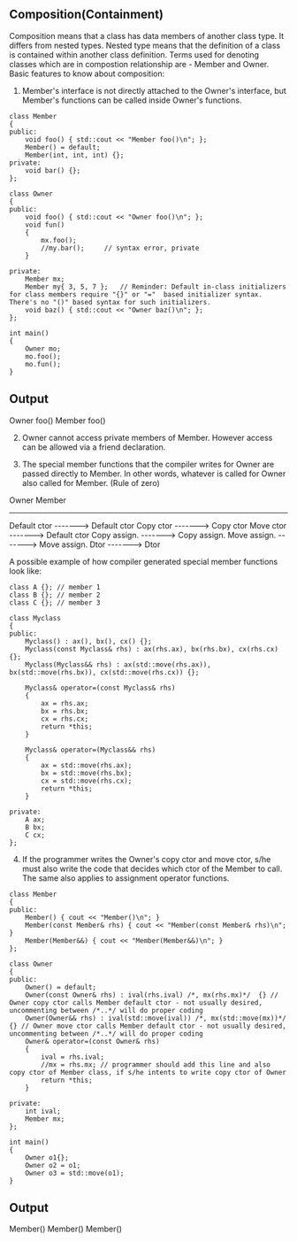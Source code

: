 Composition(Containment)
--------------------------------

Composition means that a class has data members of another class type. It differs from nested types. Nested type means that the definition of a class is contained within another class definition. 
Terms used for denoting classes which are in compostion relationship are - Member and Owner. Basic features to know about composition:

1) Member's interface is not directly attached to the Owner's interface, but Member's functions can be called inside Owner's functions.
```
class Member
{
public:
	void foo() { std::cout << "Member foo()\n"; };
	Member() = default;
	Member(int, int, int) {};
private:
	void bar() {};
};

class Owner
{
public:	
	void foo() { std::cout << "Owner foo()\n"; };		
	void fun()
	{
		mx.foo();
		//my.bar(); 	// syntax error, private
	}

private:
	Member mx;
	Member my{ 3, 5, 7 }; 	// Reminder: Default in-class initializers for class members require "{}" or "="  based initializer syntax. There's no "()" based syntax for such initializers.
	void baz() { std::cout << "Owner baz()\n"; };
};

int main()
{
	Owner mo;
	mo.foo();
	mo.fun();
}
```
Output
------
Owner foo()
Member foo()

2) Owner cannot access private members of Member. However access can be allowed via a friend declaration.

3) The special member functions that the compiler writes for Owner are passed directly to Member. In other words, whatever is called for Owner also called for Member.
(Rule of zero)

Owner					Member
------------				----------
Default ctor	------->		Default ctor
Copy ctor     	------->		Copy ctor
Move ctor     	------->		Default ctor
Copy assign.    ------->		Copy assign.
Move assign.    ------->		Move assign.
Dtor			------->		Dtor

A possible example of how compiler generated special member functions look like:
```
class A {}; // member 1
class B {}; // member 2
class C {}; // member 3

class Myclass
{
public:
	Myclass() : ax(), bx(), cx() {};
	Myclass(const Myclass& rhs) : ax(rhs.ax), bx(rhs.bx), cx(rhs.cx) {};
	Myclass(Myclass&& rhs) : ax(std::move(rhs.ax)), bx(std::move(rhs.bx)), cx(std::move(rhs.cx)) {};

	Myclass& operator=(const Myclass& rhs)
	{
		ax = rhs.ax;
		bx = rhs.bx;
		cx = rhs.cx;
		return *this;
	}

	Myclass& operator=(Myclass&& rhs)
	{
		ax = std::move(rhs.ax);
		bx = std::move(rhs.bx);
		cx = std::move(rhs.cx);
		return *this;
	}

private:
	A ax;
	B bx;
	C cx;
};
```
4) If the programmer writes the Owner's copy ctor and move ctor, s/he must also write the code that decides which ctor of the Member to call.
The same also applies to assignment operator functions.
```
class Member
{
public:
	Member() { cout << "Member()\n"; }
	Member(const Member& rhs) { cout << "Member(const Member& rhs)\n"; }
	Member(Member&&) { cout << "Member(Member&&)\n"; }
};

class Owner
{
public:
	Owner() = default;
	Owner(const Owner& rhs) : ival(rhs.ival) /*, mx(rhs.mx)*/  {} // Owner copy ctor calls Member default ctor - not usually desired, uncommenting between /*..*/ will do proper coding
	Owner(Owner&& rhs) : ival(std::move(ival)) /*, mx(std::move(mx))*/ {} // Owner move ctor calls Member default ctor - not usually desired, uncommenting between /*..*/ will do proper coding
	Owner& operator=(const Owner& rhs)
	{
		ival = rhs.ival;
		//mx = rhs.mx; // programmer should add this line and also copy ctor of Member class, if s/he intents to write copy ctor of Owner
		return *this;
	}

private:
	int ival;
	Member mx;
};

int main()
{
	Owner o1{};
	Owner o2 = o1;
	Owner o3 = std::move(o1);
}
```
Output
-------
Member()
Member()
Member()

